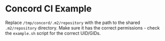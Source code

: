 # Concord CI Example

Replace `/tmp/concord/.m2/repository` with the path to the shared `.m2/repository` directory.
Make sure it has the correct permissions - check the `example.sh` script for the correct UID/GIDs.
